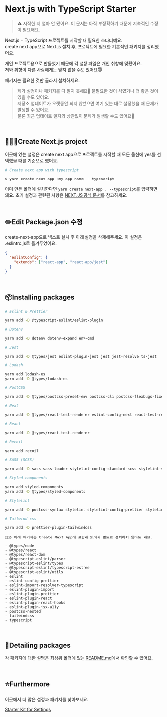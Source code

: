 # Next.js with TypeScript Starter

> ⚠️ 시작한 지 얼마 안 됐어요. 이 문서는 아직 부정확하기 때문에 지속적인 수정이 필요해요.

Next.js + TypeScript 프로젝트를 시작할 때 필요한 스타터예요.  
create next app으로 Next.js 설치 후, 프로젝트에 필요한 기본적인 패키지를 정리했어요.

개인 프로젝트용으로 만들었기 때문에 각 설정 파일은 개인 취향에 맞췄어요.  
저와 취향이 다른 사람에게는 맞지 않을 수도 있어요😇

패키지는 필요한 것만 골라서 설치하세요.

> 제가 설정이나 패키지를 다 알지 못해요🥺 불필요한 것이 섞였거나 더 좋은 것이 있을 수도 있어요.  
> 저장소 업데이트가 오랫동안 되지 않았으면 여기 있는 대로 설정했을 때 문제가 발생할 수 있어요.  
> 물론 최근 업데이트 일자와 상관없이 문제가 발생할 수도 있어요🫠

<br>

## 👨🏻‍💻Create Next.js project

이곳에 있는 설정은 create next app으로 프로젝트를 시작할 때 모든 옵션에 yes를 선택했을 때를 기준으로 했어요.

```bash
# Create next app with typescript

$ yarn create next-app <my-app-name> --typescript
```

이미 만든 폴더에 설치한다면 `yarn create next-app . --typescript`를 입력하면 돼요.
초기 설정과 관련된 사항은 [NEXT.JS 공식 문서](https://nextjs.org/docs/api-reference/create-next-app)를 참고하세요.

<br>

## ✏️Edit Package.json 수정

create-next-app으로 넥스트 설치 후 아래 설정을 삭제해주세요.
이 설정은 .eslintrc.js로 옮겨두었어요.

```json
{
  "eslintConfig": {
    "extends": ["react-app", "react-app/jest"]
  }
}
```

<br>

## 📦Installing packages

```bash
# Eslint & Prettier

yarn add -D @typescript-eslint/eslint-plugin

# Dotenv

yarn add -D dotenv dotenv-expand env-cmd

# Jest

yarn add -D @types/jest eslint-plugin-jest jest jest-resolve ts-jest

# Lodash

yarn add lodash-es
yarn add -D @types/lodash-es

# PostCSS

yarn add -D @types/postcss-preset-env postcss-cli postcss-flexbugs-fixes postcss-normalize postcss-preset-env postcss-syntax postcss-url

# Next

yarn add -D @types/react-test-renderer eslint-config-next react-test-renderer

# React

yarn add -D @types/react-test-renderer

# Recoil

yarn add recoil

# SASS (SCSS)

yarn add -D sass sass-loader stylelint-config-standard-scss stylelint-scss source-map-loader

# Styled-components

yarn add styled-components
yarn add -D @types/styled-components

# Stylelint

yarn add -D postcss-syntax stylelint stylelint-config-prettier stylelint-config-standard stylelint-order

# Tailwind css

yarn add -D prettier-plugin-tailwindcss
```

```text
💁🏻‍♀️ 아래 패키지는 Create Next App에 포함돼 있어서 별도로 설치하지 않아도 돼요.

- @types/node
- @types/react
- @types/react-dom
- @typescript-eslint/parser
- @typescript-eslint/types
- @typescript-eslint/typescript-estree
- @typescript-eslint/utils
- eslint
- eslint-config-prettier
- eslint-import-resolver-typescript
- eslint-plugin-import
- eslint-plugin-prettier
- eslint-plugin-react
- eslint-plugin-react-hooks
- eslint-plugin-jsx-a11y
- postcss-nested
- tailwindcss
- typescript
```

<br>

## 📄Detailing packages

각 패키지에 대한 설명은 최상위 폴더에 있는 [README.md](https://github.com/biniruu/starter-kit-frontend#detailing-packages)에서 확인할 수 있어요.

<br>

## ⭐️Furthermore

이곳에서 더 많은 설정과 패키지를 찾아보세요.

[Starter Kit for Settings](https://github.com/biniruu/starter-kit-frontend)
